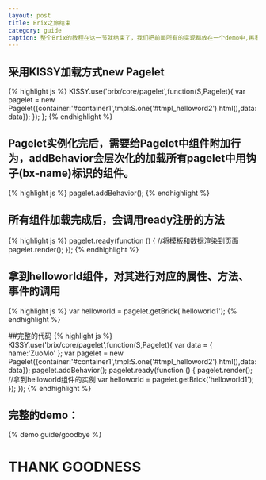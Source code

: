 ```yaml
---
layout: post
title: Brix之旅结束
category: guide
caption: 整个Brix的教程在这一节就结束了，我们把前面所有的实现都放在一个demo中,再看看还有什么需要注意的。
---
```



## 采用KISSY加载方式new Pagelet

{% highlight js %}
KISSY.use('brix/core/pagelet',function(S,Pagelet){
    var pagelet = new Pagelet({container:'#container1',tmpl:S.one('#tmpl_helloword2').html(),data:data});
});
};
{% endhighlight %}

## Pagelet实例化完后，需要给Pagelet中组件附加行为，addBehavior会层次化的加载所有pagelet中用钩子(bx-name)标识的组件。
{% highlight js %}
pagelet.addBehavior();
{% endhighlight %}

## 所有组件加载完成后，会调用ready注册的方法
{% highlight js %}
pagelet.ready(function () {
    //将模板和数据渲染到页面
    pagelet.render();
});
{% endhighlight %}

## 拿到helloworld组件，对其进行对应的属性、方法、事件的调用

{% highlight js %}
var helloworld = pagelet.getBrick('helloworld1');
{% endhighlight %}


##完整的代码
{% highlight js %}
KISSY.use('brix/core/pagelet',function(S,Pagelet){
    var data = {
        name:'ZuoMo'
    };
    var pagelet = new Pagelet({container:'#container1',tmpl:S.one('#tmpl_helloword2').html(),data:data});
    pagelet.addBehavior();
    pagelet.ready(function () {
        pagelet.render();
        //拿到helloworld组件的实例
        var helloworld = pagelet.getBrick('helloworld1');
    });
});
{% endhighlight %}

## 完整的demo：

{% demo guide/goodbye %}


# THANK GOODNESS


